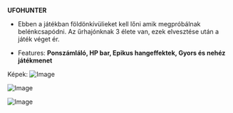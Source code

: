 **UFOHUNTER**

- Ebben a játékban földönkívülieket kell lőni amik megpróbálnak belénkcsapódni. 
Az űrhajónknak 3 élete van, ezek elvesztése után a játék véget ér.

- Features:         **Ponszámláló,
                    HP bar,
                    Epikus hangeffektek,
                    Gyors és nehéz játékmenet**


Képek: 
![Image](https://github.com/user-attachments/assets/cdfc2447-90a2-4ae7-a1f5-1871ce6d6c48)

![Image](https://github.com/user-attachments/assets/08010ee3-1501-4644-8e39-958f6b9e1833)

![Image](https://github.com/user-attachments/assets/a737554d-011a-4dea-8e30-eaadb23ae296)
